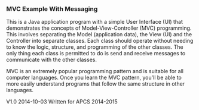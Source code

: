 ### MVC Example With Messaging

This is a Java application program with a simple User Interface (UI) that 
demonstrates the concepts of Model-View-Controller (MVC) programming.  This
involves separating the Model (application data), the View (UI) and the
Controller into separate classes.  Each class should operate without needing to 
know the logic, structure, and programming of the other classes.  The only
thing each class is permitted to do is send and receive messages to communicate
with the other classes.

MVC is an extremely popular programming pattern and is suitable for 
all computer languages.  Once you learn the MVC pattern, you'll be able to
more easily understand programs that follow the same structure in other
languages.  

V1.0 2014-10-03 Written for APCS 2014-2015
